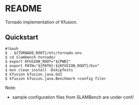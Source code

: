 # README #

Tornado implementation of Kfusion.

## Quickstart ##

```
#!bash
$ . ${TORNADO_ROOT}/etc/tornado.env
$ cd slambench-tornado/
$ export KFUSION_ROOT="${PWD}"
$ export PATH="${PATH}:${KFUSION_ROOT}/bin"
$ mvn clean install -DskipTests
$ kfusion kfusion.java.GUI
$ kfusion kfusion.java.Benchmark <config file>
```

Note: 
* sample configuration files from SLAMBench are under conf/
